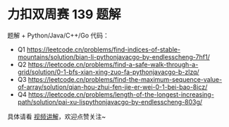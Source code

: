 # 力扣双周赛 139 题解

题解 + Python/Java/C++/Go 代码：

- Q1 https://leetcode.cn/problems/find-indices-of-stable-mountains/solution/bian-li-pythonjavacgo-by-endlesscheng-7hf1/
- Q2 https://leetcode.cn/problems/find-a-safe-walk-through-a-grid/solution/0-1-bfs-xian-xing-zuo-fa-pythonjavacgo-b-zlzq/
- Q3 https://leetcode.cn/problems/find-the-maximum-sequence-value-of-array/solution/qian-hou-zhui-fen-jie-er-wei-0-1-bei-bao-8icz/
- Q4 https://leetcode.cn/problems/length-of-the-longest-increasing-path/solution/pai-xu-lispythonjavacgo-by-endlesscheng-803g/

具体请看 [视频讲解](https://www.bilibili.com/video/BV1Ub4mekE1x/)，欢迎点赞关注~
